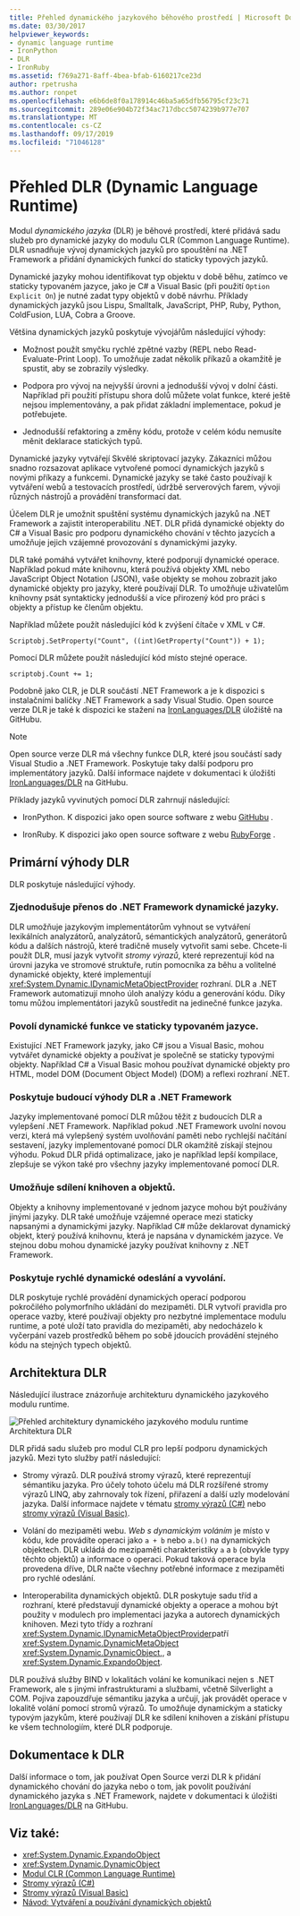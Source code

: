 ```yaml
---
title: Přehled dynamického jazykového běhového prostředí | Microsoft Docs
ms.date: 03/30/2017
helpviewer_keywords:
- dynamic language runtime
- IronPython
- DLR
- IronRuby
ms.assetid: f769a271-8aff-4bea-bfab-6160217ce23d
author: rpetrusha
ms.author: ronpet
ms.openlocfilehash: e6b6de8f0a178914c46ba5a65dfb56795cf23c71
ms.sourcegitcommit: 289e06e904b72f34ac717dbcc5074239b977e707
ms.translationtype: MT
ms.contentlocale: cs-CZ
ms.lasthandoff: 09/17/2019
ms.locfileid: "71046128"
---
```

# <a name="dynamic-language-runtime-overview"></a>Přehled DLR (Dynamic Language Runtime)

Modul *dynamického jazyka* (DLR) je běhové prostředí, které přidává sadu služeb pro dynamické jazyky do modulu CLR (Common Language Runtime). DLR usnadňuje vývoj dynamických jazyků pro spouštění na .NET Framework a přidání dynamických funkcí do staticky typových jazyků.

Dynamické jazyky mohou identifikovat typ objektu v době běhu, zatímco ve staticky typovaném jazyce, jako je C# a Visual Basic (při použití `Option Explicit On`) je nutné zadat typy objektů v době návrhu. Příklady dynamických jazyků jsou Lispu, Smalltalk, JavaScript, PHP, Ruby, Python, ColdFusion, LUA, Cobra a Groove.

Většina dynamických jazyků poskytuje vývojářům následující výhody:

- Možnost použít smyčku rychlé zpětné vazby (REPL nebo Read-Evaluate-Print Loop). To umožňuje zadat několik příkazů a okamžitě je spustit, aby se zobrazily výsledky.

- Podpora pro vývoj na nejvyšší úrovni a jednodušší vývoj v dolní části. Například při použití přístupu shora dolů můžete volat funkce, které ještě nejsou implementovány, a pak přidat základní implementace, pokud je potřebujete.

- Jednodušší refaktoring a změny kódu, protože v celém kódu nemusíte měnit deklarace statických typů.

Dynamické jazyky vytvářejí Skvělé skriptovací jazyky. Zákazníci můžou snadno rozsazovat aplikace vytvořené pomocí dynamických jazyků s novými příkazy a funkcemi. Dynamické jazyky se také často používají k vytváření webů a testovacích prostředí, údržbě serverových farem, vývoji různých nástrojů a provádění transformací dat.

Účelem DLR je umožnit spuštění systému dynamických jazyků na .NET Framework a zajistit interoperabilitu .NET. DLR přidá dynamické objekty do C# a Visual Basic pro podporu dynamického chování v těchto jazycích a umožňuje jejich vzájemné provozování s dynamickými jazyky.

DLR také pomáhá vytvářet knihovny, které podporují dynamické operace. Například pokud máte knihovnu, která používá objekty XML nebo JavaScript Object Notation (JSON), vaše objekty se mohou zobrazit jako dynamické objekty pro jazyky, které používají DLR. To umožňuje uživatelům knihovny psát syntakticky jednodušší a více přirozený kód pro práci s objekty a přístup ke členům objektu.

Například můžete použít následující kód k zvýšení čítače v XML v C#.

`Scriptobj.SetProperty("Count", ((int)GetProperty("Count")) + 1);`

Pomocí DLR můžete použít následující kód místo stejné operace.

`scriptobj.Count += 1;`

Podobně jako CLR, je DLR součástí .NET Framework a je k dispozici s instalačními balíčky .NET Framework a sady Visual Studio. Open source verze DLR je také k dispozici ke stažení na [IronLanguages/DLR](https://github.com/IronLanguages/dlr) úložiště na GitHubu.

> [!NOTE]
> Open source verze DLR má všechny funkce DLR, které jsou součástí sady Visual Studio a .NET Framework. Poskytuje taky další podporu pro implementátory jazyků. Další informace najdete v dokumentaci k úložišti [IronLanguages/DLR](https://github.com/IronLanguages/dlr) na GitHubu.

Příklady jazyků vyvinutých pomocí DLR zahrnují následující:

- IronPython. K dispozici jako open source software z webu [GitHubu](https://github.com/IronLanguages/ironpython2) .

- IronRuby. K dispozici jako open source software z webu [RubyForge](https://go.microsoft.com/fwlink/?LinkId=141044) .

## <a name="primary-dlr-advantages"></a>Primární výhody DLR
 DLR poskytuje následující výhody.

### <a name="simplifies-porting-dynamic-languages-to-the-net-framework"></a>Zjednodušuje přenos do .NET Framework dynamické jazyky.
 DLR umožňuje jazykovým implementátorům vyhnout se vytváření lexikálních analyzátorů, analyzátorů, sémantických analyzátorů, generátorů kódu a dalších nástrojů, které tradičně musely vytvořit sami sebe. Chcete-li použít DLR, musí jazyk vytvořit *stromy výrazů*, které reprezentují kód na úrovni jazyka ve stromové struktuře, rutin pomocníka za běhu a volitelné dynamické objekty, které implementují <xref:System.Dynamic.IDynamicMetaObjectProvider> rozhraní. DLR a .NET Framework automatizují mnoho úloh analýzy kódu a generování kódu. Díky tomu můžou implementátori jazyků soustředit na jedinečné funkce jazyka.

### <a name="enables-dynamic-features-in-statically-typed-languages"></a>Povolí dynamické funkce ve staticky typovaném jazyce.
 Existující .NET Framework jazyky, jako C# jsou a Visual Basic, mohou vytvářet dynamické objekty a používat je společně se staticky typovými objekty. Například C# a Visual Basic mohou používat dynamické objekty pro HTML, model DOM (Document Object Model) (DOM) a reflexi rozhraní .NET.

### <a name="provides-future-benefits-of-the-dlr-and-net-framework"></a>Poskytuje budoucí výhody DLR a .NET Framework
 Jazyky implementované pomocí DLR můžou těžit z budoucích DLR a vylepšení .NET Framework. Například pokud .NET Framework uvolní novou verzi, která má vylepšený systém uvolňování paměti nebo rychlejší načítání sestavení, jazyky implementované pomocí DLR okamžitě získají stejnou výhodu. Pokud DLR přidá optimalizace, jako je například lepší kompilace, zlepšuje se výkon také pro všechny jazyky implementované pomocí DLR.

### <a name="enables-sharing-of-libraries-and-objects"></a>Umožňuje sdílení knihoven a objektů.
 Objekty a knihovny implementované v jednom jazyce mohou být používány jinými jazyky. DLR také umožňuje vzájemné operace mezi staticky napsanými a dynamickými jazyky. Například C# může deklarovat dynamický objekt, který používá knihovnu, která je napsána v dynamickém jazyce. Ve stejnou dobu mohou dynamické jazyky používat knihovny z .NET Framework.

### <a name="provides-fast-dynamic-dispatch-and-invocation"></a>Poskytuje rychlé dynamické odeslání a vyvolání.
 DLR poskytuje rychlé provádění dynamických operací podporou pokročilého polymorfního ukládání do mezipaměti. DLR vytvoří pravidla pro operace vazby, které používají objekty pro nezbytné implementace modulu runtime, a poté uloží tato pravidla do mezipaměti, aby nedocházelo k vyčerpání vazeb prostředků během po sobě jdoucích provádění stejného kódu na stejných typech objektů.

## <a name="dlr-architecture"></a>Architektura DLR
 Následující ilustrace znázorňuje architekturu dynamického jazykového modulu runtime.

 ![Přehled architektury dynamického jazykového modulu runtime](./media/dlr-archoverview.png "DLR_ArchOverview") Architektura DLR

 DLR přidá sadu služeb pro modul CLR pro lepší podporu dynamických jazyků. Mezi tyto služby patří následující:

- Stromy výrazů. DLR používá stromy výrazů, které reprezentují sémantiku jazyka. Pro účely tohoto účelu má DLR rozšířené stromy výrazů LINQ, aby zahrnovaly tok řízení, přiřazení a další uzly modelování jazyka. Další informace najdete v tématu [stromy výrazů (C#)](../../csharp/programming-guide/concepts/expression-trees/index.md) nebo [stromy výrazů (Visual Basic)](../../visual-basic/programming-guide/concepts/expression-trees/index.md).

- Volání do mezipaměti webu. *Web s dynamickým voláním* je místo v kódu, kde provádíte operaci jako `a + b` nebo `a.b()` na dynamických objektech. DLR ukládá do mezipaměti charakteristiky `a` a `b` (obvykle typy těchto objektů) a informace o operaci. Pokud taková operace byla provedena dříve, DLR načte všechny potřebné informace z mezipaměti pro rychlé odeslání.

- Interoperabilita dynamických objektů. DLR poskytuje sadu tříd a rozhraní, které představují dynamické objekty a operace a mohou být použity v modulech pro implementaci jazyka a autorech dynamických knihoven. Mezi tyto třídy a rozhraní <xref:System.Dynamic.IDynamicMetaObjectProvider>patří <xref:System.Dynamic.DynamicMetaObject> <xref:System.Dynamic.DynamicObject>,, a <xref:System.Dynamic.ExpandoObject>.

DLR používá služby BIND v lokalitách volání ke komunikaci nejen s .NET Framework, ale s jinými infrastrukturami a službami, včetně Silverlight a COM. Pojiva zapouzdřuje sémantiku jazyka a určují, jak provádět operace v lokalitě volání pomocí stromů výrazů. To umožňuje dynamickým a staticky typovým jazykům, které používají DLR ke sdílení knihoven a získání přístupu ke všem technologiím, které DLR podporuje.

## <a name="dlr-documentation"></a>Dokumentace k DLR
 Další informace o tom, jak používat Open Source verzi DLR k přidání dynamického chování do jazyka nebo o tom, jak povolit používání dynamického jazyka s .NET Framework, najdete v dokumentaci k úložišti [IronLanguages/DLR](https://github.com/IronLanguages/dlr/tree/master/Docs) na GitHubu.

## <a name="see-also"></a>Viz také:

- <xref:System.Dynamic.ExpandoObject>
- <xref:System.Dynamic.DynamicObject>
- [Modul CLR (Common Language Runtime)](../../standard/clr.md)
- [Stromy výrazů (C#)](../../csharp/programming-guide/concepts/expression-trees/index.md)
- [Stromy výrazů (Visual Basic)](../../visual-basic/programming-guide/concepts/expression-trees/index.md)
- [Návod: Vytváření a používání dynamických objektů](../../csharp/programming-guide/types/walkthrough-creating-and-using-dynamic-objects.md)
